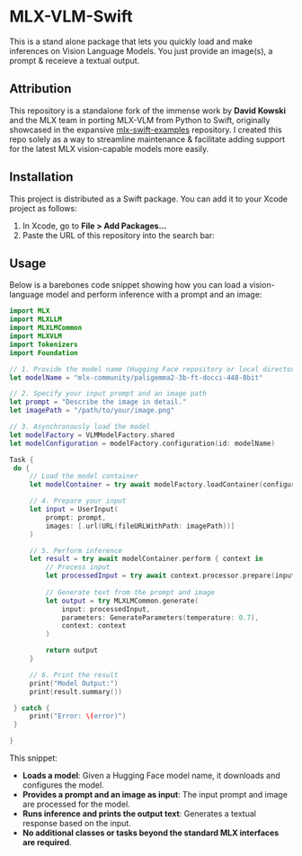 # MLX-VLM-Swift
This is a stand alone package that lets you quickly load and make inferences on Vision Language Models. You just provide an image(s), a prompt & receieve a textual output. 

## Attribution
This repository is a standalone fork of the immense work by **David Kowski** and the MLX team in porting MLX-VLM from Python to Swift, originally showcased in the expansive [mlx-swift-examples](https://github.com/ml-explore/mlx-swift-examples/) repository. I created this repo solely as a way to streamline maintenance & facilitate adding support for the latest MLX vision-capable models more easily.

## Installation

This project is distributed as a Swift package. You can add it to your Xcode project as follows:

1. In Xcode, go to **File > Add Packages...**
2. Paste the URL of this repository into the search bar:

## Usage

Below is a barebones code snippet showing how you can load a vision-language model and perform inference with a prompt and an image:

```swift
import MLX
import MLXLLM
import MLXLMCommon
import MLXVLM
import Tokenizers
import Foundation

// 1. Provide the model name (Hugging Face repository or local directory)
let modelName = "mlx-community/paligemma2-3b-ft-docci-448-8bit"

// 2. Specify your input prompt and an image path
let prompt = "Describe the image in detail."
let imagePath = "/path/to/your/image.png"

// 3. Asynchronously load the model
let modelFactory = VLMModelFactory.shared
let modelConfiguration = modelFactory.configuration(id: modelName)

Task {
 do {
     // Load the model container
     let modelContainer = try await modelFactory.loadContainer(configuration: modelConfiguration)

     // 4. Prepare your input
     let input = UserInput(
         prompt: prompt,
         images: [.url(URL(fileURLWithPath: imagePath))]
     )

     // 5. Perform inference
     let result = try await modelContainer.perform { context in
         // Process input
         let processedInput = try await context.processor.prepare(input: input)
         
         // Generate text from the prompt and image
         let output = try MLXLMCommon.generate(
             input: processedInput,
             parameters: GenerateParameters(temperature: 0.7),
             context: context
         )

         return output
     }

     // 6. Print the result
     print("Model Output:")
     print(result.summary())

 } catch {
     print("Error: \(error)")
 }

}
```
This snippet:
- **Loads a model**: Given a Hugging Face model name, it downloads and configures the model.
- **Provides a prompt and an image as input**: The input prompt and image are processed for the model.
- **Runs inference and prints the output text**: Generates a textual response based on the input.
- **No additional classes or tasks beyond the standard MLX interfaces are required**.

